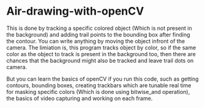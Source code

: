 # Air-drawing-with-openCV

This is done by tracking a specific colored object (Which is not present in the background) and adding trail points to the bounding box after finding the contour. 
You can write anything by moving the object infront of the camera.
The limiation is, this program tracks object by color, so if the same color as the object to track is present in the background too, then there are chances that 
the background might also be tracked and leave trail dots on camera.

But you can learn the basics of openCV if you run this code, such as getting contours, bounding boxes, creating trackbars which are tunable real time for masking 
specific colors (Which is done using bitwise_and operation), the basics of video capturing and working on each frame.
